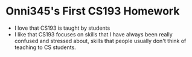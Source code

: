 # Onni345's First CS193 Homework
- I love that CS193 is taught by students
- I like that CS193 focuses on skills that I have always been really confused and stressed about, skills that people usually don't think of teaching to CS students.
